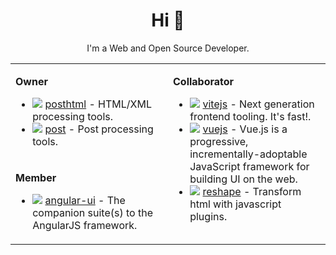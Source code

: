 
<h1 align="center">Hi 👋</h1>

<p align="center"><span>I'm a Web and Open Source Developer.</span></p>

<table><tr> <td valign="top" width="50%">
	

**Owner**

<ul>
	<li>
		<img src="https://avatars.githubusercontent.com/u/13065692?s=24&v=4" align="top">
		<a href="https://github.com/posthtml" target="_blank">posthtml</a> - HTML/XML processing tools.
	</li>
	<li>
		<img src="https://avatars.githubusercontent.com/u/19793826?s=24&v=4" align="top">
		<a href="https://github.com/post" target="_blank">post</a> - Post processing tools.
	</li>
</ul>
	
</td><td valign="top" width="50%" rowspan="2">

**Collaborator**
	
<ul>
	<li>
		<img src="https://avatars.githubusercontent.com/u/65625612?s=24&v=4" align="top">
		<a href="https://github.com/vitejs" target="_blank">vitejs</a> - Next generation frontend tooling. It's fast!.
	</li>
	<li>
		<img src="https://avatars.githubusercontent.com/u/6128107?s=24&v=4" align="top">
		<a href="https://github.com/vuejs" target="_blank">vuejs</a> - Vue.js is a progressive, incrementally-adoptable JavaScript framework for building UI on the web. 
	</li>
	<li>
		<img src="https://avatars.githubusercontent.com/u/20820714?s=24&v=4" align="top">
		<a href="https://github.com/reshape" target="_blank">reshape</a> - Transform html with javascript plugins.
	</li>
</ul>

</td></tr><tr><td valign="top" width="50%">

**Member**
	

<ul>
	<li>
		<img src="https://avatars.githubusercontent.com/u/1530011?s=24&v=4" align="top">
		<a href="https://github.com/angular-ui" target="_blank">angular-ui</a> - The companion suite(s) to the AngularJS framework.
	</li>
</ul>

</td></tr></table>

<!--<div align="center">
	<img src="https://enterprise.github.com/assets/spinners/octocat-spinner-128-26a44333917854c6794d55eac947b1277fced54f1f60c5df5d93431db8753bc5.gif" width="40" height="40">
	<p>Loading</p>
</div>-->

<!--
**Scrum/scrum** is a ✨ _special_ ✨ repository because its `README.md` (this file) appears on your GitHub profile.

Here are some ideas to get you started:

- 🔭 I’m currently working on ...
- 🌱 I’m currently learning ...
- 👯 I’m looking to collaborate on ...
- 🤔 I’m looking for help with ...
- 💬 Ask me about ...
- 📫 How to reach me: ...
- 😄 Pronouns: ...
- ⚡ Fun fact: ...
-->
